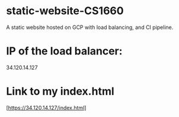 # static-website-CS1660
A static website hosted on GCP with load balancing, and CI pipeline.

# IP of the load balancer: 
34.120.14.127

# Link to my index.html
[https://34.120.14.127/index.html]
